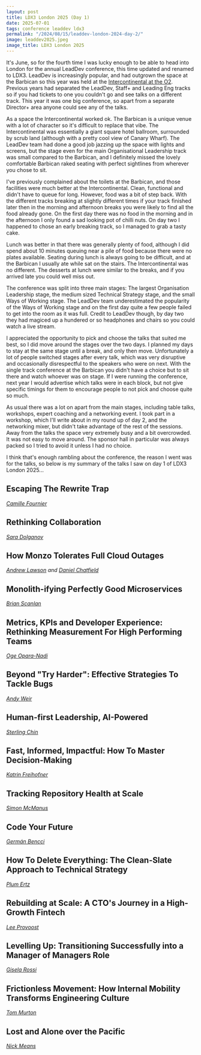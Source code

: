 ```yaml
---
layout: post
title: LDX3 London 2025 (Day 1)
date: 2025-07-01
tags: conference leaddev ldx3
permalink: "/2024/08/15/leaddev-london-2024-day-2/"
image: leaddev2025.jpeg
image_title: LDX3 London 2025
---
```

It's June, so for the fourth time I was lucky enough to be able to head into London for the annual LeadDev
conference, this time updated and renamed to LDX3. LeadDev is increasingly popular, and had outgrown the
space at the Barbican so this year was held at the [Intercontinental at the O2](https://iclondon-theo2.com/).
Previous years had separated the LeadDev, Staff+ and Leading Eng tracks so if you had tickets to one
you couldn't go and see talks on a different track. This year it was one big conference, so apart from a
separate Director+ area anyone could see any of the talks.

As a space the Intercontinental worked ok. The Barbican is a unique venue with a lot of character so it's
difficult to replace that vibe. The Intercontinental was essentially a giant square hotel ballroom, surrounded
by scrub land (although with a pretty cool view of Canary Wharf). The LeadDev team had done a good job jazzing
up the space with lights and screens, but the stage even for the main Organisational Leadership track was small
compared to the Barbican, and I definitely missed the lovely comfortable Barbican raked seating with perfect
sightlines from wherever you chose to sit.

<!--more-->

I've previously complained about the toilets at the Barbican, and those facilities were much better at the
Intercontinental. Clean, functional and didn't have to queue for long. However, food was a bit of step back.
With the different tracks breaking at slightly different times if your track finished later then in the morning
and afternoon breaks you were likely to find all the food already gone. On the first day there was no food in the
morning and in the afternoon I only found a sad looking pot of chilli nuts. On day two I happened to chose an early
breaking track, so I managed to grab a tasty cake.

Lunch was better in that there was generally plenty of food, although I did spend about 10 minutes queuing near a
pile of food because there were no plates available. Seating during lunch is always going to be difficult, and at
the Barbican I usually ate while sat on the stairs. The Intercontinental was no different. The desserts at lunch
were similar to the breaks, and if you arrived late you could well miss out.

The conference was split into three main stages: The largest Organisation Leadership stage, the medium sized
Technical Strategy stage, and the small Ways of Working stage. The LeadDev team underestimated the popularity of
the Ways of Working stage and on the first day quite a few people failed to get into the room as it was full.
Credit to LeadDev though, by day two they had magiced up a hundered or so headphones and chairs so you could watch
a live stream.

I appreciated the opportunity to pick and choose the talks that suited me best, so I did move around the stages over
the two days. I planned my days to stay at the same stage until a break, and only then move. Unfortunately a lot of
people switched stages after every talk, which was very disruptive and occasionally disrespectful to the speakers who
were on next. With the single track conference at the Barbican you didn't have a choice but to sit there and watch
whoever was on stage. If I were running the conference, next year I would advertise which talks were in each block,
but not give specific timings for them to encourage people to not pick and choose quite so much.

As usual there was a lot on apart from the main stages, including table talks, workshops, expert coaching and a networking
event. I took part in a workshop, which I'll write about in my round up of day 2, and the networking mixer, but didn't
take advantage of the rest of the sessions. Away from the talks the space very extremely busy and a bit overcrowded. It
was not easy to move around. The sponsor hall in particular was always packed so I tried to avoid it unless I had no choice.

I think that's enough rambling about the conference, the reason I went was for the talks, so below is my summary of the talks
I saw on day 1 of LDX3 London 2025...

## Escaping The Rewrite Trap

_[Camille Fournier](https://twitter.com/skamille)_

## Rethinking Collaboration

_[Sara Dolganov](https://www.linkedin.com/in/sara-dolganov/)_

## How Monzo Tolerates Full Cloud Outages

_[Andrew Lawson](https://www.linkedin.com/in/adlawson) and [Daniel Chatfield](https://leaddev.com/community/daniel-chatfield)_

## Monolith-ifying Perfectly Good Microservices

_[Brian Scanlan](https://twitter.com/brian_scanlan)_

## Metrics, KPIs and Developer Experience: Rethinking Measurement For High Performing Teams

_[Oge Opara-Nadi](https://www.linkedin.com/in/oge-oparanadi/)_

## Beyond "Try Harder": Effective Strategies To Tackle Bugs

_[Andy Weir](https://leaddev.com/community/andy-weir)_

## Human-first Leadership, AI-Powered

_[Sterling Chin](https://www.linkedin.com/in/sterlingchin/)_

## Fast, Informed, Impactful: How To Master Decision-Making

_[Katrin Freihofner](https://www.linkedin.com/in/katrin-freihofner/)_

## Tracking Repository Health at Scale

_[Simon McManus](https://www.linkedin.com/in/simonmmcmanus/)_

## Code Your Future

_[Germán Bencci](https://twitter.com/gbencci)_

## How To Delete Everything: The Clean-Slate Approach to Technical Strategy

_[Plum Ertz](https://plumertzi.com/)_

## Rebuilding at Scale: A CTO's Journey in a High-Growth Fintech

_[Lee Provoost](https://www.linkedin.com/in/leeprovoost/)_

## Levelling Up: Transitioning Successfully into a Manager of Managers Role

_[Gisela Rossi](https://giselarossi.co.uk/)_

## Frictionless Movement: How Internal Mobility Transforms Engineering Culture

_[Tom Murton](https://www.linkedin.com/in/tommurton/)_

## Lost and Alone over the Pacific

_[Nick Means](https://twitter.com/nmeans)_
